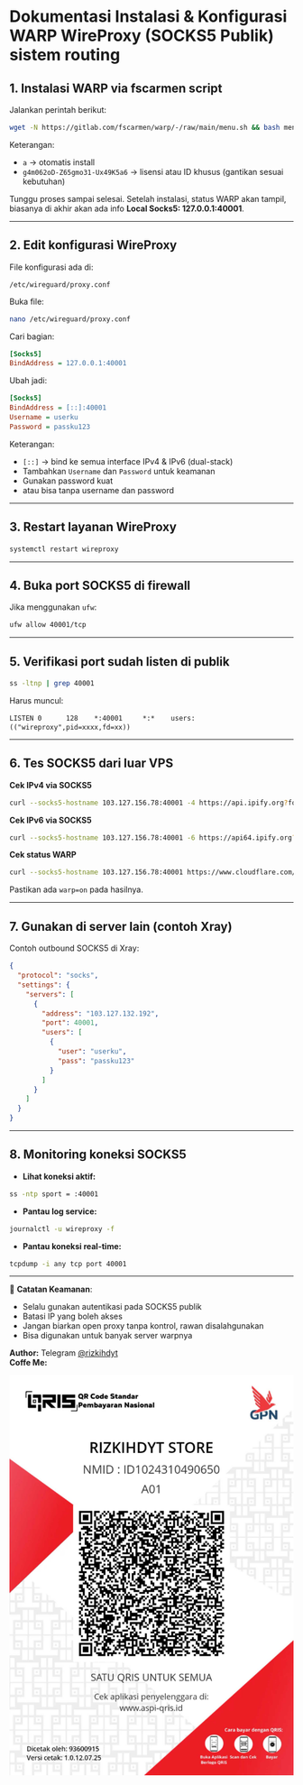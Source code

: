 # Dokumentasi Instalasi & Konfigurasi WARP WireProxy (SOCKS5 Publik) sistem routing

## 1. Instalasi WARP via fscarmen script
Jalankan perintah berikut:
```bash
wget -N https://gitlab.com/fscarmen/warp/-/raw/main/menu.sh && bash menu.sh a g4m062oD-Z65gmo31-Ux49K5a6
```
Keterangan:
- `a` → otomatis install
- `g4m062oD-Z65gmo31-Ux49K5a6` → lisensi atau ID khusus (gantikan sesuai kebutuhan)

Tunggu proses sampai selesai. Setelah instalasi, status WARP akan tampil, biasanya di akhir akan ada info **Local Socks5: 127.0.0.1:40001**.

---

## 2. Edit konfigurasi WireProxy
File konfigurasi ada di:
```
/etc/wireguard/proxy.conf
```
Buka file:
```bash
nano /etc/wireguard/proxy.conf
```
Cari bagian:
```ini
[Socks5]
BindAddress = 127.0.0.1:40001
```
Ubah jadi:
```ini
[Socks5]
BindAddress = [::]:40001
Username = userku
Password = passku123
```
Keterangan:
- `[::]` → bind ke semua interface IPv4 & IPv6 (dual-stack)
- Tambahkan `Username` dan `Password` untuk keamanan
- Gunakan password kuat
- atau bisa tanpa username dan password

---

## 3. Restart layanan WireProxy
```bash
systemctl restart wireproxy
```

---

## 4. Buka port SOCKS5 di firewall
Jika menggunakan `ufw`:
```bash
ufw allow 40001/tcp
```

---

## 5. Verifikasi port sudah listen di publik
```bash
ss -ltnp | grep 40001
```
Harus muncul:
```
LISTEN 0      128    *:40001     *:*    users:(("wireproxy",pid=xxxx,fd=xx))
```

---

## 6. Tes SOCKS5 dari luar VPS
**Cek IPv4 via SOCKS5**
```bash
curl --socks5-hostname 103.127.156.78:40001 -4 https://api.ipify.org?format=json
```
**Cek IPv6 via SOCKS5**
```bash
curl --socks5-hostname 103.127.156.78:40001 -6 https://api64.ipify.org?format=json
```
**Cek status WARP**
```bash
curl --socks5-hostname 103.127.156.78:40001 https://www.cloudflare.com/cdn-cgi/trace
```
Pastikan ada `warp=on` pada hasilnya.

---

## 7. Gunakan di server lain (contoh Xray)
Contoh outbound SOCKS5 di Xray:
```json
{
  "protocol": "socks",
  "settings": {
    "servers": [
      {
        "address": "103.127.132.192",
        "port": 40001,
        "users": [
          {
            "user": "userku",
            "pass": "passku123"
          }
        ]
      }
    ]
  }
}
```

---

## 8. Monitoring koneksi SOCKS5
- **Lihat koneksi aktif:**
```bash
ss -ntp sport = :40001
```
- **Pantau log service:**
```bash
journalctl -u wireproxy -f
```
- **Pantau koneksi real-time:**
```bash
tcpdump -i any tcp port 40001
```

---

📌 **Catatan Keamanan**:
- Selalu gunakan autentikasi pada SOCKS5 publik
- Batasi IP yang boleh akses
- Jangan biarkan open proxy tanpa kontrol, rawan disalahgunakan
- Bisa digunakan untuk banyak server warpnya

**Author:** Telegram [@rizkihdyt](https://t.me/rizkihdyt)  
**Coffe Me:**

![QRIS Donasi](https://raw.githubusercontent.com/tuyulbot/Warp-warp-/main/qr_ID1024310490650_12.07.25_175233524_1752335246873.jpeg)
